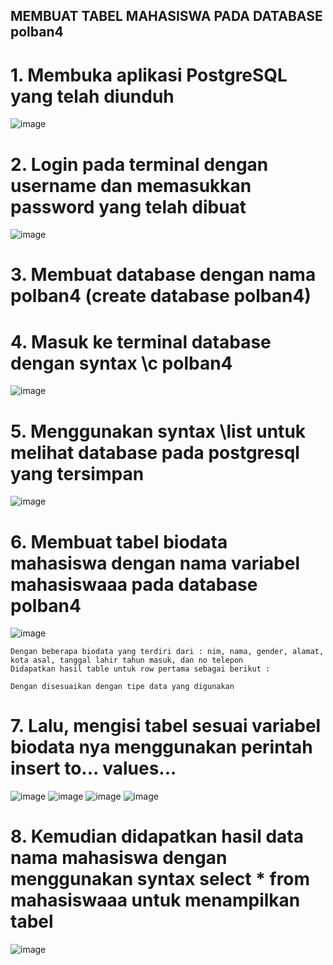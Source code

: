## MEMBUAT TABEL MAHASISWA PADA DATABASE polban4
# 1. Membuka aplikasi PostgreSQL yang telah diunduh
![image](https://github.com/raninurf/pertemuan1-basis-data/assets/148309195/9c391ae0-8c55-4129-b587-997fdc30df34)
# 2. Login pada terminal dengan username dan memasukkan password yang telah dibuat
![image](https://github.com/raninurf/pertemuan1-basis-data/assets/148309195/c0f12437-fbcf-4dee-9bc0-ae7650d35f1c)
# 3. Membuat database dengan nama polban4 (create database polban4)
# 4. Masuk ke terminal database dengan syntax \c polban4
![image](https://github.com/raninurf/pertemuan1-basis-data/assets/148309195/addd8b28-967e-4ad9-acfb-02e3223f86e4)

# 5. Menggunakan syntax \list untuk melihat database pada postgresql yang tersimpan
![image](https://github.com/raninurf/pertemuan1-basis-data/assets/148309195/97a9254f-a1ba-4186-a323-115fc9f2c76a)

# 6. Membuat tabel biodata mahasiswa dengan nama variabel mahasiswaaa pada database polban4
![image](https://github.com/raninurf/pertemuan1-basis-data/assets/148309195/0ada7ec4-cba0-4068-b7dd-3abe01c7d8cc)

    Dengan beberapa biodata yang terdiri dari : nim, nama, gender, alamat, kota asal, tanggal lahir tahun masuk, dan no telepon 
    Didapatkan hasil table untuk row pertama sebagai berikut :

    Dengan disesuaikan dengan tipe data yang digunakan
# 7. Lalu, mengisi tabel sesuai variabel biodata nya menggunakan perintah insert to... values...
![image](https://github.com/raninurf/pertemuan1-basis-data/assets/148309195/078b9f61-68c9-4e94-a677-cc433ed7b92a)
![image](https://github.com/raninurf/pertemuan1-basis-data/assets/148309195/dbeef3b4-5160-4a9a-9ed2-e55103dc1e66)
![image](https://github.com/raninurf/pertemuan1-basis-data/assets/148309195/688dda22-0b47-4e43-bfe7-7caf588fa5fe)
![image](https://github.com/raninurf/pertemuan1-basis-data/assets/148309195/35939800-917a-49a7-aef8-86df9a2202d8)

# 8. Kemudian didapatkan hasil data nama mahasiswa dengan menggunakan syntax select * from mahasiswaaa untuk menampilkan tabel 
![image](https://github.com/raninurf/pertemuan1-basis-data/assets/148309195/4dca22d4-2615-487b-870d-04639e73c329)
